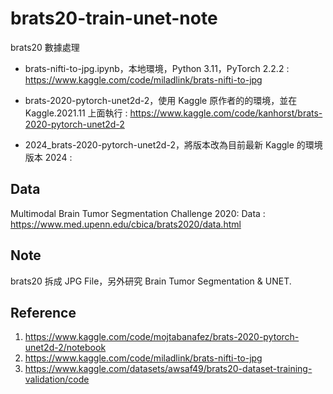 # brats20-train-unet-note

brats20 數據處理

- brats-nifti-to-jpg.ipynb，本地環境，Python 3.11，PyTorch 2.2.2 : https://www.kaggle.com/code/miladlink/brats-nifti-to-jpg

- brats-2020-pytorch-unet2d-2，使用 Kaggle 原作者的的環境，並在 Kaggle.2021.11 上面執行 : https://www.kaggle.com/code/kanhorst/brats-2020-pytorch-unet2d-2

- 2024_brats-2020-pytorch-unet2d-2，將版本改為目前最新 Kaggle 的環境版本 2024 : 

## Data

Multimodal Brain Tumor Segmentation Challenge 2020: Data : https://www.med.upenn.edu/cbica/brats2020/data.html

## Note

brats20 拆成 JPG File，另外研究 Brain Tumor Segmentation & UNET.

## Reference

1. https://www.kaggle.com/code/mojtabanafez/brats-2020-pytorch-unet2d-2/notebook
2. https://www.kaggle.com/code/miladlink/brats-nifti-to-jpg
3. https://www.kaggle.com/datasets/awsaf49/brats20-dataset-training-validation/code

